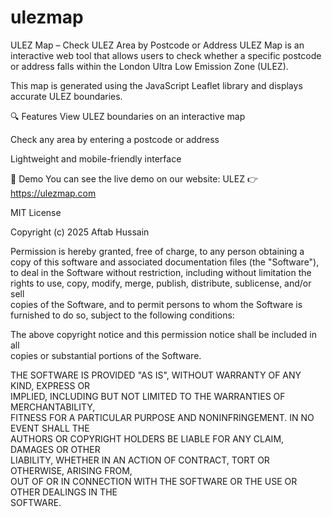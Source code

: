 # ulezmap
ULEZ Map – Check ULEZ Area by Postcode or Address
ULEZ Map is an interactive web tool that allows users to check whether a specific postcode or address falls within the London Ultra Low Emission Zone (ULEZ).

This map is generated using the JavaScript Leaflet library and displays accurate ULEZ boundaries.

🔍 Features
View ULEZ boundaries on an interactive map

Check any area by entering a postcode or address

Lightweight and mobile-friendly interface

📌 Demo
You can see the live demo on our website: ULEZ
👉 https://ulezmap.com

MIT License

Copyright (c) 2025 Aftab Hussain

Permission is hereby granted, free of charge, to any person obtaining a copy
of this software and associated documentation files (the "Software"), to deal
in the Software without restriction, including without limitation the rights
to use, copy, modify, merge, publish, distribute, sublicense, and/or sell  
copies of the Software, and to permit persons to whom the Software is  
furnished to do so, subject to the following conditions:

The above copyright notice and this permission notice shall be included in all  
copies or substantial portions of the Software.

THE SOFTWARE IS PROVIDED "AS IS", WITHOUT WARRANTY OF ANY KIND, EXPRESS OR  
IMPLIED, INCLUDING BUT NOT LIMITED TO THE WARRANTIES OF MERCHANTABILITY,  
FITNESS FOR A PARTICULAR PURPOSE AND NONINFRINGEMENT. IN NO EVENT SHALL THE  
AUTHORS OR COPYRIGHT HOLDERS BE LIABLE FOR ANY CLAIM, DAMAGES OR OTHER  
LIABILITY, WHETHER IN AN ACTION OF CONTRACT, TORT OR OTHERWISE, ARISING FROM,  
OUT OF OR IN CONNECTION WITH THE SOFTWARE OR THE USE OR OTHER DEALINGS IN THE  
SOFTWARE.
